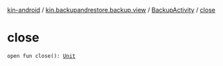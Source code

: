 [kin-android](../../index.md) / [kin.backupandrestore.backup.view](../index.md) / [BackupActivity](index.md) / [close](./close.md)

# close

`open fun close(): `[`Unit`](https://kotlinlang.org/api/latest/jvm/stdlib/kotlin/-unit/index.html)